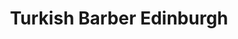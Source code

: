 ---
title: "Turkish Barber Edinburgh"
url: /edinburgh/turkish-barber-edinburgh/
shop: hairdresser
---